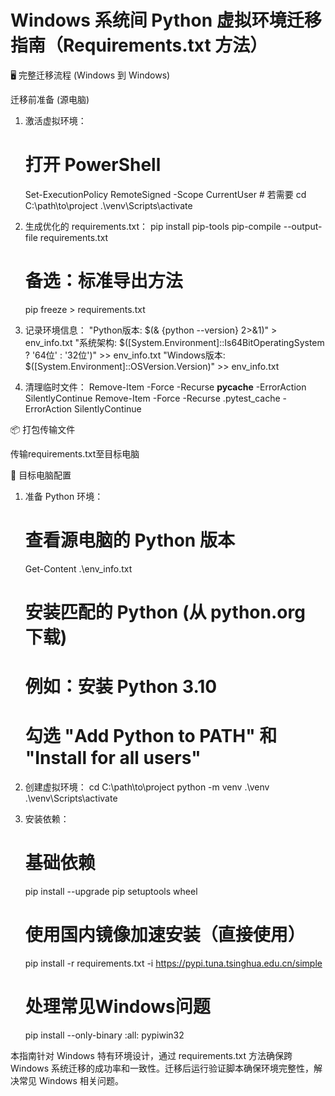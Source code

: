 # Windows 系统间 Python 虚拟环境迁移指南（Requirements.txt 方法）
🖥️ 完整迁移流程 (Windows 到 Windows)

迁移前准备 (源电脑)

1. 激活虚拟环境：
   # 打开 PowerShell
   Set-ExecutionPolicy RemoteSigned -Scope CurrentUser  # 若需要
   cd C:\path\to\project
   .\venv\Scripts\activate
   

2. 生成优化的 requirements.txt：
   pip install pip-tools
   pip-compile --output-file requirements.txt
   
   # 备选：标准导出方法
   pip freeze > requirements.txt

   
3. 记录环境信息：
   "Python版本: $(& {python --version} 2>&1)" > env_info.txt
   "系统架构: $([System.Environment]::Is64BitOperatingSystem ? '64位' : '32位')" >> env_info.txt
   "Windows版本: $([System.Environment]::OSVersion.Version)" >> env_info.txt
   

4. 清理临时文件：
   Remove-Item -Force -Recurse __pycache__  -ErrorAction SilentlyContinue
   Remove-Item -Force -Recurse .pytest_cache -ErrorAction SilentlyContinue
   

📦 打包传输文件

传输requirements.txt至目标电脑



🧩 目标电脑配置

1. 准备 Python 环境：
   # 查看源电脑的 Python 版本
   Get-Content .\env_info.txt
    
   # 安装匹配的 Python (从 python.org 下载)
   # 例如：安装 Python 3.10
   # 勾选 "Add Python to PATH" 和 "Install for all users"
   

2. 创建虚拟环境：
   cd C:\path\to\project
   python -m venv .\venv
   .\venv\Scripts\activate
   

3. 安装依赖：
   # 基础依赖
   pip install --upgrade pip setuptools wheel
    
   # 使用国内镜像加速安装（直接使用）
   pip install -r requirements.txt -i https://pypi.tuna.tsinghua.edu.cn/simple
    
   # 处理常见Windows问题
   pip install --only-binary :all: pypiwin32
   

本指南针对 Windows 特有环境设计，通过 requirements.txt 方法确保跨 Windows 系统迁移的成功率和一致性。迁移后运行验证脚本确保环境完整性，解决常见 Windows 相关问题。
